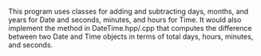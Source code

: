 This program uses classes for adding and subtracting days, months, and years for Date and seconds, minutes, and hours for Time. 
It would also implement the method in DateTime.hpp/.cpp that computes the difference between two Date and Time objects in terms 
of total days, hours, minutes, and seconds.
